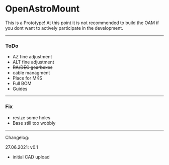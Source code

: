 # OpenAstroMount

This is a Prototype! At this point it is not recommended to build the OAM if you dont want to actively participate in the development. 

---
### ToDo
- AZ fine adjustment
- ALT fine adjustment
- ~~RA/DEC gearboxes~~
- cable managment
- Place for MKS
- Full BOM
- Guides

---
### Fix
- resize some holes
- Base still too wobbly

---
Changelog:

27.06.2021:  v0.1
 - initial CAD upload

